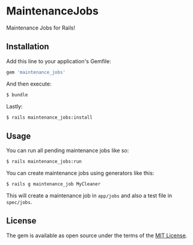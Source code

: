 # MaintenanceJobs

Maintenance Jobs for Rails!

## Installation

Add this line to your application's Gemfile:

```ruby
gem 'maintenance_jobs'
```

And then execute:

```bash
$ bundle
```

Lastly:

```bash
$ rails maintenance_jobs:install
```

## Usage

You can run all pending maintenance jobs like so:

```bash
$ rails maintenance_jobs:run
```

You can create maintenance jobs using generators like this:

```bash
$ rails g maintenance_job MyCleaner
```

This will create a maintenance job in `app/jobs` and also a test file in `spec/jobs`.

## License

The gem is available as open source under the terms of the [MIT License](https://opensource.org/licenses/MIT).
